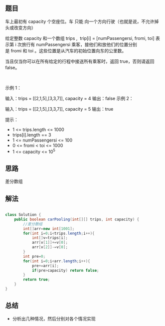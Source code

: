 

## 题目

车上最初有 capacity 个空座位。车 只能 向一个方向行驶（也就是说，不允许掉头或改变方向）

给定整数 capacity 和一个数组 trips ,  trip[i] = [numPassengersi, fromi, toi] 表示第 i 次旅行有 numPassengersi 乘客，接他们和放他们的位置分别是 fromi 和 toi 。这些位置是从汽车的初始位置向东的公里数。

当且仅当你可以在所有给定的行程中接送所有乘客时，返回 true，否则请返回 false。

 

示例 1：

输入：trips = [[2,1,5],[3,3,7]], capacity = 4
输出：false
示例 2：

输入：trips = [[2,1,5],[3,3,7]], capacity = 5
输出：true
 

提示：

- 1 <= trips.length <= 1000
- trips[i].length == 3
- 1 <= numPassengersi <= 100
- 0 <= fromi < toi <= 1000
- 1 <= capacity <= 10<sup>5</sup>

## 思路

差分数组

## 解法
```java

class Solution {
    public boolean carPooling(int[][] trips, int capacity) {
        //差分数组
        int[]arr=new int[1001];
        for(int i=0;i<trips.length;i++){
            int[]v=trips[i];
            arr[v[1]]+=v[0];
            arr[v[2]]-=v[0];
        }
        int pre=0;
        for(int i=0;i<arr.length;i++){
            pre+=arr[i];
            if(pre>capacity) return false;
        }
        return true;
    }
}
```

## 总结

- 分析出几种情况，然后分别对各个情况实现 
